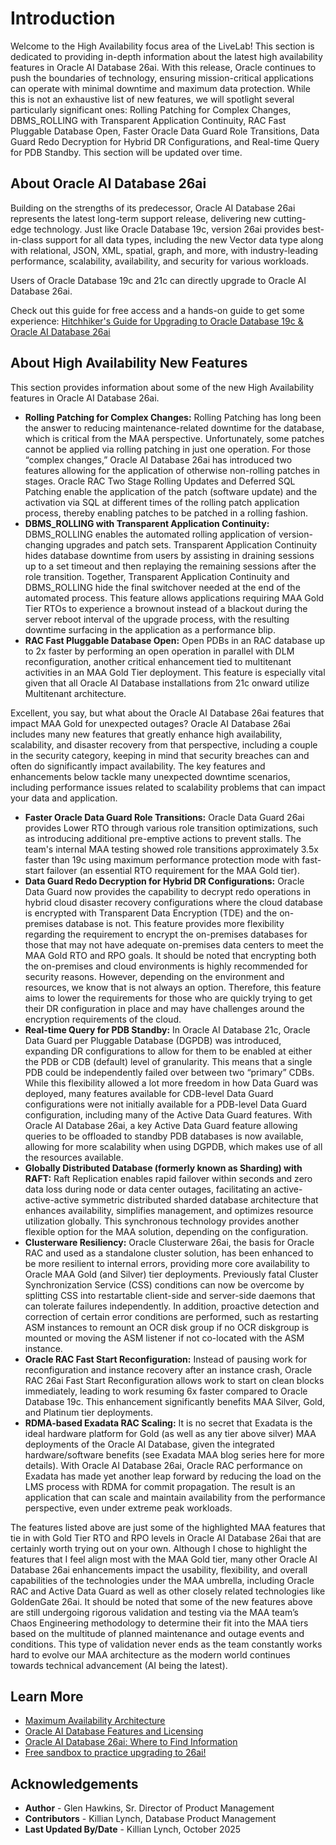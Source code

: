 # Introduction

Welcome to the High Availability focus area of the LiveLab! This section is dedicated to providing in-depth information about the latest high availability features in Oracle AI Database 26ai. With this release, Oracle continues to push the boundaries of technology, ensuring mission-critical applications can operate with minimal downtime and maximum data protection. While this is not an exhaustive list of new features, we will spotlight several particularly significant ones: Rolling Patching for Complex Changes, DBMS_ROLLING with Transparent Application Continuity, RAC Fast Pluggable Database Open, Faster Oracle Data Guard Role Transitions, Data Guard Redo Decryption for Hybrid DR Configurations, and Real-time Query for PDB Standby. This section will be updated over time. 


## About Oracle AI Database 26ai

Building on the strengths of its predecessor, Oracle AI Database 26ai represents the latest long-term support release, delivering new cutting-edge technology. Just like Oracle Database 19c, version 26ai provides best-in-class support for all data types, including the new Vector data type along with relational, JSON, XML, spatial, graph, and more, with industry-leading performance, scalability, availability, and security for various workloads.

Users of Oracle Database 19c and 21c can directly upgrade to Oracle AI Database 26ai.

Check out this guide for free access and a hands-on guide to get some experience:
[Hitchhiker's Guide for Upgrading to Oracle Database 19c & Oracle AI Database 26ai](https://livelabs.oracle.com/pls/apex/dbpm/r/livelabs/view-workshop?wid=3943)

## About High Availability New Features

This section provides information about some of the new High Availability features in Oracle AI Database 26ai.

* **Rolling Patching for Complex Changes:** Rolling Patching has long been the answer to reducing maintenance-related downtime for the database, which is critical from the MAA perspective. Unfortunately, some patches cannot be applied via rolling patching in just one operation. For those “complex changes,” Oracle AI Database 26ai has introduced two features allowing for the application of otherwise non-rolling patches in stages. Oracle RAC Two Stage Rolling Updates and Deferred SQL Patching enable the application of the patch (software update) and the activation via SQL at different times of the rolling patch application process, thereby enabling patches to be patched in a rolling fashion.
* **DBMS\_ROLLING with Transparent Application Continuity:** DBMS\_ROLLING enables the automated rolling application of version-changing upgrades and patch sets. Transparent Application Continuity hides database downtime from users by assisting in draining sessions up to a set timeout and then replaying the remaining sessions after the role transition. Together, Transparent Application Continuity and DBMS\_ROLLING hide the final switchover needed at the end of the automated process. This feature allows applications requiring MAA Gold Tier RTOs to experience a brownout instead of a blackout during the server reboot interval of the upgrade process, with the resulting downtime surfacing in the application as a performance blip.
* **RAC Fast Pluggable Database Open:** Open PDBs in an RAC database up to 2x faster by performing an open operation in parallel with DLM reconfiguration, another critical enhancement tied to multitenant activities in an MAA Gold Tier deployment. This feature is especially vital given that all Oracle AI Database installations from 21c onward utilize Multitenant architecture.

Excellent, you say, but what about the Oracle AI Database 26ai features that impact MAA Gold for unexpected outages? Oracle AI Database 26ai includes many new features that greatly enhance high availability, scalability, and disaster recovery from that perspective, including a couple in the security category, keeping in mind that security breaches can and often do significantly impact availability. The key features and enhancements below tackle many unexpected downtime scenarios, including performance issues related to scalability problems that can impact your data and application.

* **Faster Oracle Data Guard Role Transitions:** Oracle Data Guard 26ai provides Lower RTO through various role transition optimizations, such as introducing additional pre-emptive actions to prevent stalls. The team's internal MAA testing showed role transitions approximately 3.5x faster than 19c using maximum performance protection mode with fast-start failover (an essential RTO requirement for the MAA Gold tier).
* **Data Guard Redo Decryption for Hybrid DR Configurations:** Oracle Data Guard now provides the capability to decrypt redo operations in hybrid cloud disaster recovery configurations where the cloud database is encrypted with Transparent Data Encryption (TDE) and the on-premises database is not. This feature provides more flexibility regarding the requirement to encrypt the on-premises databases for those that may not have adequate on-premises data centers to meet the MAA Gold RTO and RPO goals. It should be noted that encrypting both the on-premises and cloud environments is highly recommended for security reasons. However, depending on the environment and resources, we know that is not always an option. Therefore, this feature aims to lower the requirements for those who are quickly trying to get their DR configuration in place and may have challenges around the encryption requirements of the cloud.
* **Real-time Query for PDB Standby:** In Oracle AI Database 21c, Oracle Data Guard per Pluggable Database (DGPDB) was introduced, expanding DR configurations to allow for them to be enabled at either the PDB or CDB (default) level of granularity. This means that a single PDB could be independently failed over between two “primary” CDBs. While this flexibility allowed a lot more freedom in how Data Guard was deployed, many features available for CDB-level Data Guard configurations were not initially available for a PDB-level Data Guard configuration, including many of the Active Data Guard features. With Oracle AI Database 26ai, a key Active Data Guard feature allowing queries to be offloaded to standby PDB databases is now available, allowing for more scalability when using DGPDB, which makes use of all the resources available.
* **Globally Distributed Database (formerly known as Sharding) with RAFT:** Raft Replication enables rapid failover within seconds and zero data loss during node or data center outages, facilitating an active-active-active symmetric distributed sharded database architecture that enhances availability, simplifies management, and optimizes resource utilization globally. This synchronous technology provides another flexible option for the MAA solution, depending on the configuration.
* **Clusterware Resiliency:** Oracle Clusterware 26ai, the basis for Oracle RAC and used as a standalone cluster solution, has been enhanced to be more resilient to internal errors, providing more core availability to Oracle MAA Gold (and Silver) tier deployments. Previously fatal Cluster Synchronization Service (CSS) conditions can now be overcome by splitting CSS into restartable client-side and server-side daemons that can tolerate failures independently. In addition, proactive detection and correction of certain error conditions are performed, such as restarting ASM instances to remount an OCR disk group if no OCR diskgroup is mounted or moving the ASM listener if not co-located with the ASM instance.
* **Oracle RAC Fast Start Reconfiguration:** Instead of pausing work for reconfiguration and instance recovery after an instance crash, Oracle RAC 26ai Fast Start Reconfiguration allows work to start on clean blocks immediately, leading to work resuming 6x faster compared to Oracle Database 19c. This enhancement significantly benefits MAA Silver, Gold, and Platinum tier deployments.
* **RDMA-based Exadata RAC Scaling:** It is no secret that Exadata is the ideal hardware platform for Gold (as well as any tier above silver) MAA deployments of the Oracle AI Database, given the integrated hardware/software benefits (see Exadata MAA blog series here for more details). With Oracle AI Database 26ai, Oracle RAC performance on Exadata has made yet another leap forward by reducing the load on the LMS process with RDMA for commit propagation. The result is an application that can scale and maintain availability from the performance perspective, even under extreme peak workloads.

The features listed above are just some of the highlighted MAA features that tie in with Gold Tier RTO and RPO levels in Oracle AI Database 26ai that are certainly worth trying out on your own. Although I chose to highlight the features that I feel align most with the MAA Gold tier, many other Oracle AI Database 26ai enhancements impact the usability, flexibility, and overall capabilities of the technologies under the MAA umbrella, including Oracle RAC and Active Data Guard as well as other closely related technologies like GoldenGate 26ai. It should be noted that some of the new features above are still undergoing rigorous validation and testing via the MAA team’s Chaos Engineering methodology to determine their fit into the MAA tiers based on the multitude of planned maintenance and outage events and conditions. This type of validation never ends as the team constantly works hard to evolve our MAA architecture as the modern world continues towards technical advancement (AI being the latest).

## Learn More

* [Maximum Availability Architecture](https://blogs.oracle.com/maa/post/exploring-the-maa-gold-maa-tier-with-oracle-db-23ai#)
* [Oracle AI Database Features and Licensing](https://apex.oracle.com/database-features/)
* [Oracle AI Database 26ai: Where to Find Information](https://blogs.oracle.com/database/post/oracle-database-23ai-where-to-find-more-information)
* [Free sandbox to practice upgrading to 26ai!](https://livelabs.oracle.com/pls/apex/dbpm/r/livelabs/view-workshop?wid=3943)

## Acknowledgements
* **Author** - Glen Hawkins, Sr. Director of Product Management
* **Contributors** - Killian Lynch, Database Product Management
* **Last Updated By/Date** - Killian Lynch, October 2025
